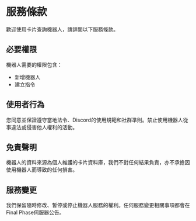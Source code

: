 # 服務條款
歡迎使用卡片查詢機器人，請詳閱以下服務條款。

## 必要權限
機器人需要的權限包含：
- 新增機器人
- 建立指令

## 使用者行為
您同意並保證遵守當地法令、Discord的使用規範和社群準則。禁止使用機器人從事違法或侵害他人權利的活動。

## 免責聲明
機器人的資料來源為個人維護的卡片資料庫，我們不對任何結果負責，亦不承擔因使用機器人而導致的任何損害。

## 服務變更
我們保留隨時修改、暫停或停止機器人服務的權利。任何服務變更相關事項都會在Final Phase伺服器公告。
